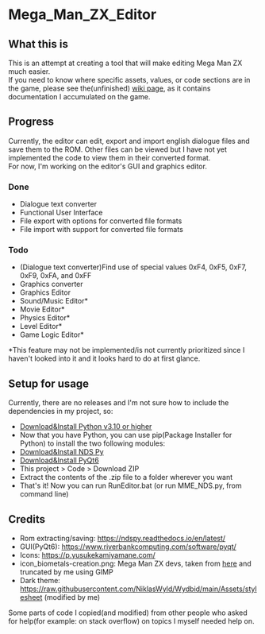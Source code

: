 # Mega_Man_ZX_Editor
## What this is
 This is an attempt at creating a tool that will make editing Mega Man ZX much easier.<br>
 If you need to know where specific assets, values, or code sections are in the game, please see the(unfinished) [wiki page](https://github.com/AlaryVanEeckhout/Mega_Man_ZX_Editor/wiki), as it contains documentation I accumulated on the game.
## Progress
Currently, the editor can edit, export and import english dialogue files and save them to the ROM. Other files can be viewed but I have not yet implemented the code to view them in their converted format.<br>
For now, I'm working on the editor's GUI and graphics editor.
### Done
- Dialogue text converter
- Functional User Interface
- File export with options for converted file formats
- File import with support for converted file formats
### Todo
- (Dialogue text converter)Find use of special values 0xF4, 0xF5, 0xF7, 0xF9, 0xFA, and 0xFF
- Graphics converter
- Graphics Editor
- Sound/Music Editor*
- Movie Editor*
- Physics Editor*
- Level Editor*
- Game Logic Editor*

*This feature may not be implemented/is not currently prioritized since I haven't looked into it and it looks hard to do at first glance. 
## Setup for usage
Currently, there are no releases and I'm not sure how to include the dependencies in my project, so:
- [Download&Install Python v3.10 or higher](https://www.python.org/downloads/)
- Now that you have Python, you can use pip(Package Installer for Python) to install the two following modules:
- [Download&Install NDS Py](https://pypi.org/project/ndspy/)
- [Download&Install PyQt6](https://pypi.org/project/PyQt6/)
- This project > Code > Download ZIP
- Extract the contents of the .zip file to a folder wherever you want
- That's it! Now you can run RunEditor.bat (or run MME_NDS.py, from command line)
## Credits
- Rom extracting/saving: https://ndspy.readthedocs.io/en/latest/
- GUI(PyQt6): https://www.riverbankcomputing.com/software/pyqt/
- Icons: https://p.yusukekamiyamane.com/
- icon_biometals-creation.png: Mega Man ZX devs, taken from [here](https://www.spriters-resource.com/ds_dsi/megamanzx/sheet/180723/) and truncated by me using GIMP
- Dark theme: https://raw.githubusercontent.com/NiklasWyld/Wydbid/main/Assets/stylesheet (modified by me)

Some parts of code I copied(and modified) from other people who asked for help(for example: on stack overflow) on topics I myself needed help on.

